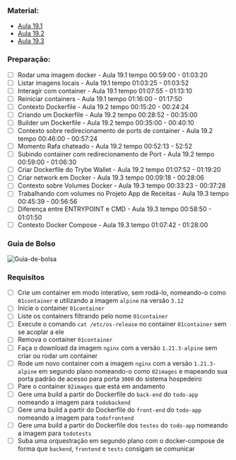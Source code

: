 ### Material:
- [Aula 19.1](https://app.betrybe.com/course/live-lectures/sd-cohort-21-b#aula-191-introducao-a-docker)
- [Aula 19.2](https://app.betrybe.com/course/live-lectures/sd-cohort-21-b#aula-192-docker-utilizando-containers)
- [Aula 19.3](https://app.betrybe.com/course/live-lectures/sd-cohort-21-b#aula-193-orquestrando-containers-com-docker-compose)

### Preparação:
- [ ] Rodar uma imagem docker - Aula 19.1 tempo 00:59:00 - 01:03:20
- [ ] Listar imagens locais - Aula 19.1 tempo 01:03:25 - 01:03:52
- [ ] Interagir com container - Aula 19.1 tempo 01:07:55 - 01:13:10
- [ ] Reiniciar containers - Aula 19.1 tempo 01:16:00 - 01:17:50
- [ ] Contexto Dockerfile - Aula 19.2 tempo 00:15:20 - 00:24:24
- [ ] Criando um Dockerfile - Aula 19.2 tempo 00:28:52 - 00:35:00
- [ ] Builder um Dockerfile - Aula 19.2 tempo 00:35:00 - 00:40:10
- [ ] Contexto sobre redirecionamento de ports de container - Aula 19.2 tempo 00:46:00 - 00:57:24
- [ ] Momento Rafa chateado - Aula 19.2 tempo 00:52:13 - 52:52
- [ ] Subindo container com redirecionamento de Port - Aula 19.2 tempo 00:59:00 - 01:06:30
- [ ] Criar Dockerfile do Trybe Wallet - Aula 19.2 tempo 01:07:52 - 01:19:20
- [ ] Criar network em Docker - Aula 19.3 tempo 00:09:18 - 00:28:06
- [ ] Contexto sobre Volumes Docker - Aula 19.3 tempo 00:33:23 - 00:37:28
- [ ] Trabalhando com volumes no Projeto App de Receitas - Aula 19.3 tempo 00:45:39 - 00:56:56
- [ ] Diferença entre ENTRYPOINT e CMD - Aula 19.3 tempo 00:58:50 - 01:01:50
- [ ] Contexto Docker Compose - Aula 19.3 tempo 01:07:42 - 01:28:00

### Guia de Bolso
![Guia-de-bolsa](https://user-images.githubusercontent.com/5350121/182646000-1e347a50-d257-45f5-affb-0f10ee4217dd.png)


### Requisitos
- [ ] Crie um container em modo interativo, sem rodá-lo, nomeando-o como `01container` e utilizando a imagem `alpine` na versão `3.12`
- [ ] Inicie o container `01container`
- [ ] Liste os containers filtrando pelo nome `01container`
- [ ] Execute o comando `cat /etc/os-release` no container `01container` sem se acoplar a ele
- [ ] Remova o container `01container`
- [ ] Faça o download da imagem `nginx` com a versão `1.21.3-alpine` sem criar ou rodar um container
- [ ] Rode um novo container com a imagem  `nginx` com a versão `1.21.3-alpine` em segundo plano nomeando-o como `02images` e mapeando sua porta padrão de acesso para porta `3000` do sistema hospedeiro
- [ ] Pare o container `02images` que está em andamento
- [ ] Gere uma build a partir do Dockerfile do `back-end` do `todo-app` nomeando a imagem para `todobackend`
- [ ] Gere uma build a partir do Dockerfile do `front-end` do `todo-app` nomeando a imagem para `todofrontend`
- [ ] Gere uma build a partir do Dockerfile dos `testes` do `todo-app` nomeando a imagem para `todotests`
- [ ] Suba uma orquestração em segundo plano com o docker-compose de forma que `backend`, `frontend` e `tests` consigam se comunicar
